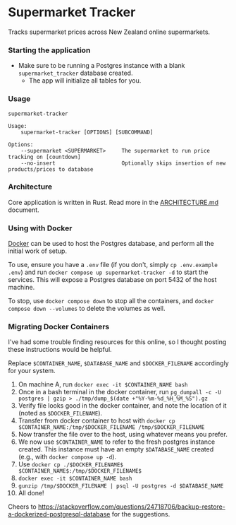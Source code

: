 # Supermarket Tracker

Tracks supermarket prices across New Zealand online supermarkets.

### Starting the application

- Make sure to be running a Postgres instance with a blank `supermarket_tracker` database created.
  - The app will initialize all tables for you.

### Usage

```
supermarket-tracker

Usage:
    supermarket-tracker [OPTIONS] [SUBCOMMAND]

Options:
	--supermarket <SUPERMARKET>		The supermarket to run price tracking on [countdown]
    --no-insert						Optionally skips insertion of new products/prices to database
```

### Architecture

Core application is written in Rust. Read more in the [ARCHITECTURE.md](./ARCHITECTURE.md) document.

### Using with Docker

[Docker](https://www.docker.com/) can be used to host the Postgres database, and perform all the initial work of setup.

To use, ensure you have a `.env` file (if you don't, simply `cp .env.example .env`) and run `docker compose up supermarket-tracker -d` to start the services. This will expose a Postgres database on port 5432 of the host machine.

To stop, use `docker compose down` to stop all the containers, and `docker compose down --volumes` to delete the volumes as well.

### Migrating Docker Containers

I've had some trouble finding resources for this online, so I thought posting these instructions would be helpful.

Replace `$CONTAINER_NAME`, `$DATABASE_NAME` and `$DOCKER_FILENAME` accordingly for your system.

1. On machine A, run `docker exec -it $CONTAINER_NAME bash`
2. Once in a bash terminal in the docker container, run `pg_dumpall -c -U postgres | gzip > ./tmp/dump_$(date +"%Y-%m-%d_%H_%M_%S").gz`
3. Verify file looks good in the docker container, and note the location of it (noted as `$DOCKER_FILENAME`).
4. Transfer from docker container to host with `docker cp $CONTAINER_NAME:/tmp/$DOCKER_FILENAME /tmp/$DOCKER_FILENAME`
5. Now transfer the file over to the host, using whatever means you prefer.
6. We now use `$CONTAINER_NAME` to refer to the fresh postgres instance created. This instance must have an empty `$DATABASE_NAME` created (e.g., with `docker compose up -d`).
7. Use `docker cp ./$DOCKER_FILENAME$ $CONTAINER_NAME$:/tmp/$DOCKER_FILENAME$`
8. `docker exec -it $CONTAINER_NAME bash`
9. `gunzip /tmp/$DOCKER_FILENAME | psql -U postgres -d $DATABASE_NAME`
10. All done!

Cheers to https://stackoverflow.com/questions/24718706/backup-restore-a-dockerized-postgresql-database for the suggestions.
